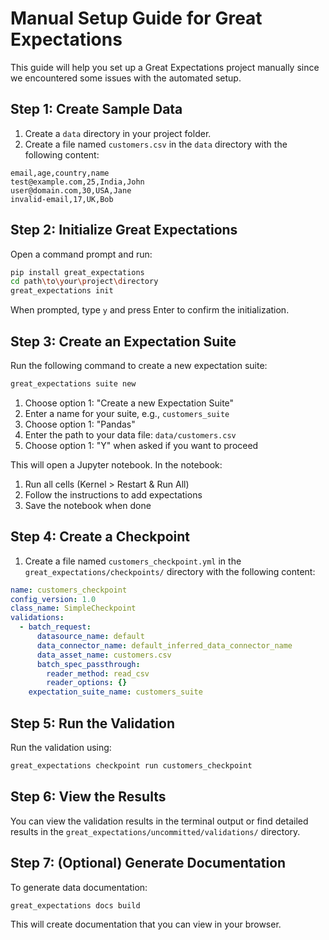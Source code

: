 # Manual Setup Guide for Great Expectations

This guide will help you set up a Great Expectations project manually since we encountered some issues with the automated setup.

## Step 1: Create Sample Data

1. Create a `data` directory in your project folder.
2. Create a file named `customers.csv` in the `data` directory with the following content:

```csv
email,age,country,name
test@example.com,25,India,John
user@domain.com,30,USA,Jane
invalid-email,17,UK,Bob
```

## Step 2: Initialize Great Expectations

Open a command prompt and run:

```bash
pip install great_expectations
cd path\to\your\project\directory
great_expectations init
```

When prompted, type `y` and press Enter to confirm the initialization.

## Step 3: Create an Expectation Suite

Run the following command to create a new expectation suite:

```bash
great_expectations suite new
```

1. Choose option 1: "Create a new Expectation Suite"
2. Enter a name for your suite, e.g., `customers_suite`
3. Choose option 1: "Pandas"
4. Enter the path to your data file: `data/customers.csv`
5. Choose option 1: "Y" when asked if you want to proceed

This will open a Jupyter notebook. In the notebook:

1. Run all cells (Kernel > Restart & Run All)
2. Follow the instructions to add expectations
3. Save the notebook when done

## Step 4: Create a Checkpoint

1. Create a file named `customers_checkpoint.yml` in the `great_expectations/checkpoints/` directory with the following content:

```yaml
name: customers_checkpoint
config_version: 1.0
class_name: SimpleCheckpoint
validations:
  - batch_request:
      datasource_name: default
      data_connector_name: default_inferred_data_connector_name
      data_asset_name: customers.csv
      batch_spec_passthrough:
        reader_method: read_csv
        reader_options: {}
    expectation_suite_name: customers_suite
```

## Step 5: Run the Validation

Run the validation using:

```bash
great_expectations checkpoint run customers_checkpoint
```

## Step 6: View the Results

You can view the validation results in the terminal output or find detailed results in the `great_expectations/uncommitted/validations/` directory.

## Step 7: (Optional) Generate Documentation

To generate data documentation:

```bash
great_expectations docs build
```

This will create documentation that you can view in your browser.
